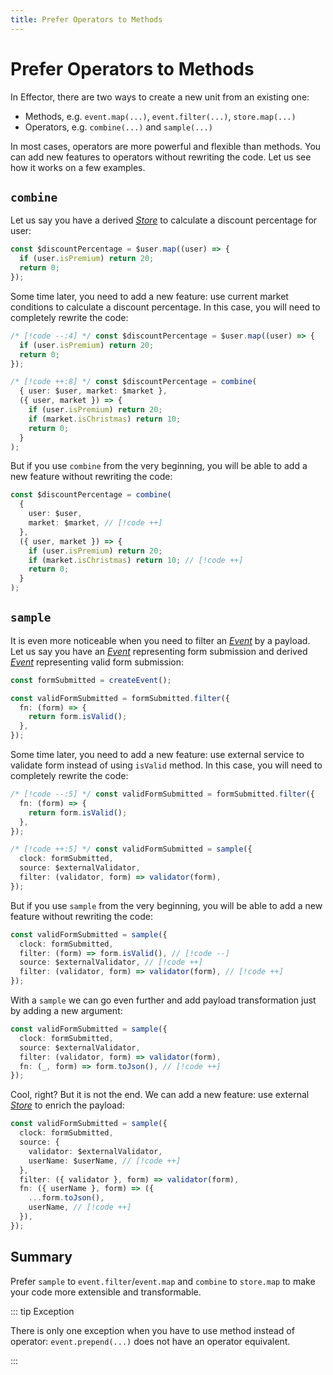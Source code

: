 ```yaml
---
title: Prefer Operators to Methods
---
```


# Prefer Operators to Methods

In Effector, there are two ways to create a new unit from an existing one:

- Methods, e.g. `event.map(...)`, `event.filter(...)`, `store.map(...)`
- Operators, e.g. `combine(...)` and `sample(...)`

In most cases, operators are more powerful and flexible than methods. You can add new features to operators without rewriting the code. Let us see how it works on a few examples.

## `combine`

Let us say you have a derived [_Store_](https://effector.dev/docs/api/effector/store) to calculate a discount percentage for user:

```ts
const $discountPercentage = $user.map((user) => {
  if (user.isPremium) return 20;
  return 0;
});
```

Some time later, you need to add a new feature: use current market conditions to calculate a discount percentage. In this case, you will need to completely rewrite the code:

```ts
/* [!code --:4] */ const $discountPercentage = $user.map((user) => {
  if (user.isPremium) return 20;
  return 0;
});

/* [!code ++:8] */ const $discountPercentage = combine(
  { user: $user, market: $market },
  ({ user, market }) => {
    if (user.isPremium) return 20;
    if (market.isChristmas) return 10;
    return 0;
  }
);
```

But if you use `combine` from the very beginning, you will be able to add a new feature without rewriting the code:

```ts
const $discountPercentage = combine(
  {
    user: $user,
    market: $market, // [!code ++]
  },
  ({ user, market }) => {
    if (user.isPremium) return 20;
    if (market.isChristmas) return 10; // [!code ++]
    return 0;
  }
);
```

## `sample`

It is even more noticeable when you need to filter an [_Event_](https://effector.dev/docs/api/effector/event) by a payload. Let us say you have an [_Event_](https://effector.dev/docs/api/effector/event) representing form submission and derived [_Event_](https://effector.dev/docs/api/effector/event) representing valid form submission:

```ts
const formSubmitted = createEvent();

const validFormSubmitted = formSubmitted.filter({
  fn: (form) => {
    return form.isValid();
  },
});
```

Some time later, you need to add a new feature: use external service to validate form instead of using `isValid` method. In this case, you will need to completely rewrite the code:

```ts
/* [!code --:5] */ const validFormSubmitted = formSubmitted.filter({
  fn: (form) => {
    return form.isValid();
  },
});

/* [!code ++:5] */ const validFormSubmitted = sample({
  clock: formSubmitted,
  source: $externalValidator,
  filter: (validator, form) => validator(form),
});
```

But if you use `sample` from the very beginning, you will be able to add a new feature without rewriting the code:

```ts
const validFormSubmitted = sample({
  clock: formSubmitted,
  filter: (form) => form.isValid(), // [!code --]
  source: $externalValidator, // [!code ++]
  filter: (validator, form) => validator(form), // [!code ++]
});
```

With a `sample` we can go even further and add payload transformation just by adding a new argument:

```ts
const validFormSubmitted = sample({
  clock: formSubmitted,
  source: $externalValidator,
  filter: (validator, form) => validator(form),
  fn: (_, form) => form.toJson(), // [!code ++]
});
```

Cool, right? But it is not the end. We can add a new feature: use external [_Store_](https://effector.dev/docs/api/effector/store) to enrich the payload:

```ts
const validFormSubmitted = sample({
  clock: formSubmitted,
  source: {
    validator: $externalValidator,
    userName: $userName, // [!code ++]
  },
  filter: ({ validator }, form) => validator(form),
  fn: ({ userName }, form) => ({
    ...form.toJson(),
    userName, // [!code ++]
  }),
});
```

## Summary

Prefer `sample` to `event.filter`/`event.map` and `combine` to `store.map` to make your code more extensible and transformable.

::: tip Exception

There is only one exception when you have to use method instead of operator: `event.prepend(...)` does not have an operator equivalent.

:::
